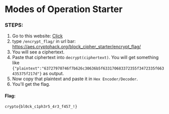 # Modes of Operation Starter

### STEPS:
1. Go to this website: [Click](https://aes.cryptohack.org/block_cipher_starter/)
2. type `/encrypt_flag/` in url bar: https://aes.cryptohack.org/block_cipher_starter/encrypt_flag/
3. You will see a ciphertext.
4. Paste that ciphertext into `decrypt(ciphertext)`. You will get something like `{"plaintext":"63727970746f7b626c30636b5f633170683372355f3472335f663435375f217d"}` as output.
5. Now copy that plaintext and paste it in `Hex Encoder/Decoder`.
6. You'll get the flag.

#### Flag:
```crypto{bl0ck_c1ph3r5_4r3_f457_!}```
